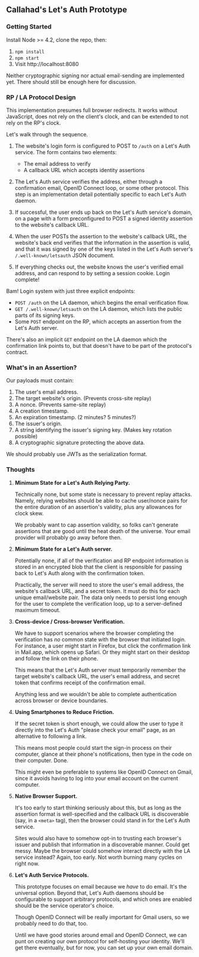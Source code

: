 ## Callahad's Let's Auth Prototype

### Getting Started

Install Node >= 4.2, clone the repo, then:

1. `npm install`
2. `npm start`
3. Visit http://localhost:8080

Neither cryptographic signing nor actual email-sending are implemented yet.
There should still be enough here for discussion.

### RP / LA Protocol Design

This implementation presumes full browser redirects. It works without
JavaScript, does not rely on the client's clock, and can be extended to not rely
on the RP's clock.

Let's walk through the sequence.

1. The website's login form is configured to POST to `/auth` on a Let's Auth
   service. The form contains two elements:

   - The email address to verify
   - A callback URL which accepts identity assertions

2. The Let's Auth service verifies the address, either through a confirmation
   email, OpenID Connect loop, or some other protocol. This step is an
   implementation detail potentially specific to each Let's Auth daemon.

3. If successful, the user ends up back on the Let's Auth service's domain, on a
   page with a form preconfigured to POST a signed identity assertion to the
   website's callback URL.

4. When the user POSTs the assertion to the website's callback URL, the
   website's back end verifies that the information in the assertion is valid,
   and that it was signed by one of the keys listed in the Let's Auth server's
   `/.well-known/letsauth` JSON document.

5. If everything checks out, the website knows the user's verified email
   address, and can respond to by setting a session cookie. Login complete!

Bam! Login system with just three explicit endpoints:

- `POST /auth` on the LA daemon, which begins the email verification flow.
- `GET /.well-known/letsauth` on the LA daemon, which lists the public parts of
   its signing keys.
- Some `POST` endpoint on the RP, which accepts an assertion from the Let's Auth
   server.

There's also an implicit `GET` endpoint on the LA daemon which the confirmation
link points to, but that doesn't have to be part of the protocol's contract.

### What's in an Assertion?

Our payloads must contain:

1. The user's email address.
2. The target website's origin. (Prevents cross-site replay)
3. A nonce. (Prevents same-site replay)
4. A creation timestamp.
5. An expiration timestamp. (2 minutes? 5 minutes?)
6. The issuer's origin.
7. A string identifying the issuer's signing key. (Makes key rotation possible)
8. A cryptographic signature protecting the above data.

We should probably use JWTs as the serialization format.

### Thoughts

1.  __Minimum State for a Let's Auth Relying Party.__

    Technically none, but some state is necessary to prevent replay attacks.
    Namely, relying websites should be able to cache user/nonce pairs for the
    entire duration of an assertion's validity, plus any allowances for clock
    skew.

    We probably want to cap assertion validity, so folks can't generate
    assertions that are good until the heat death of the universe. Your email
    provider will probably go away before then.

2.  __Minimum State for a Let's Auth server.__

    Potentially none, if all of the verification and RP endpoint information is
    stored in an encrypted blob that the client is responsible for passing back
    to Let's Auth along with the confirmation token.

    Practically, the server will need to store the user's email address, the
    website's callback URL, and a secret token. It must do this for each unique
    email/website pair. The data only needs to persist long enough for the user
    to complete the verification loop, up to a server-defined maximum timeout.

3.  __Cross-device / Cross-browser Verification.__

    We have to support scenarios where the browser completing the verification
    has *no* common state with the browser that initiated login. For instance, a
    user might start in Firefox, but click the confirmation link in Mail.app,
    which opens up Safari. Or they might start on their desktop and follow the
    link on their phone.

    This means that the Let's Auth server must temporarily remember the target
    website's callback URL, the user's email address, and secret token that
    confirms receipt of the confirmation email.

    Anything less and we wouldn't be able to complete authentication across
    browser or device boundaries.

4.  __Using Smartphones to Reduce Friction.__

    If the secret token is short enough, we could allow the user to type it
    directly into the Let's Auth "please check your email" page, as an
    alternative to following a link.

    This means most people could start the sign-in process on their computer,
    glance at their phone's notifications, then type in the code on their
    computer. Done.

    This might even be preferable to systems like OpenID Connect on Gmail, since
    it avoids having to log into your email account on the current computer.

5.  __Native Browser Support.__

    It's too early to start thinking seriously about this, but as long as the
    assertion format is well-specified and the callback URL is discoverable
    (say, in a `<meta>` tag), then the browser could stand in for the Let's Auth
    service.

    Sites would also have to somehow opt-in to trusting each browser's issuer
    and publish that information in a discoverable manner. Could get messy.
    Maybe the browser could somehow interact directly with the LA service
    instead? Again, too early. Not worth burning many cycles on right now.

6.  __Let's Auth Service Protocols.__

    This prototype focuses on email because we *have* to do email. It's the
    universal option. Beyond that, Let's Auth daemons should be configurable to
    support arbitrary protocols, and which ones are enabled should be the
    service operator's choice.

    Though OpenID Connect will be really important for Gmail users, so we
    probably need to do that, too.

    Until we have good stories around email and OpenID Connect, we can punt on
    creating our own protocol for self-hosting your identity. We'll get there
    eventually, but for now, you can set up your own email domain.
